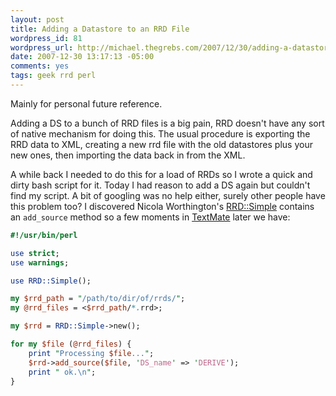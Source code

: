 ```yaml
--- 
layout: post
title: Adding a Datastore to an RRD File
wordpress_id: 81
wordpress_url: http://michael.thegrebs.com/2007/12/30/adding-a-datastore-to-an-rrd-file/
date: 2007-12-30 13:17:13 -05:00
comments: yes
tags: geek rrd perl
---
```

Mainly for personal future reference.

Adding a DS to a bunch of RRD files is a big pain,  RRD doesn't have any sort of native mechanism for doing this.  The usual procedure is exporting the RRD data to XML, creating a new rrd file with the old datastores plus your new ones, then importing the data back in from the XML.

A while back I needed to do this for a load of RRDs so I wrote a quick and dirty bash script for it.  Today I had reason to add a DS again but couldn't find my script.  A bit of googling was no help either, surely other people have this problem too?  I discovered Nicola Worthington's <a href="http://search.cpan.org/~nicolaw/RRD-Simple/lib/RRD/Simple.pm">RRD::Simple</a> contains an `add_source` method so a few moments in <a href="http://macromates.com/">TextMate</a> later we have:

``` perl
#!/usr/bin/perl

use strict;
use warnings;

use RRD::Simple();

my $rrd_path = "/path/to/dir/of/rrds/";
my @rrd_files = <$rrd_path/*.rrd>;

my $rrd = RRD::Simple->new();

for my $file (@rrd_files) {
    print "Processing $file...";
    $rrd->add_source($file, 'DS_name' => 'DERIVE');
    print " ok.\n";
}
```

